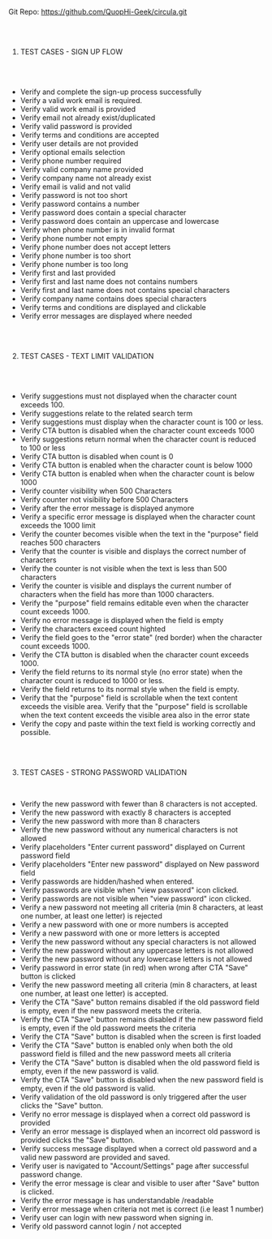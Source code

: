 Git Repo: https://github.com/QuopHi-Geek/circula.git

<br>

<br>

1. TEST CASES - SIGN UP FLOW

<br>
<br>

- Verify and complete the sign-up process successfully
-  Verify a valid work email is required.
-  Verify valid work email is provided
-  Verify email not already exist/duplicated
-  Verify valid password is provided
-  Verify  terms and conditions are accepted
-  Verify  user details are not provided
-  Verify optional emails selection
-  Verify phone number required
-  Verify  valid company name provided
-  Verify company name not already exist
-  Verify  email is valid and not valid
-  Verify  password is not too short
-  Verify password contains a number
-  Verify  password does contain a special character
-  Verify  password does contain an uppercase and lowercase
-  Verify  when phone number is in invalid format
-  Verify phone number not empty
-  Verify phone number does not accept letters
-  Verify phone number is too short
-  Verify  phone number is too long
-  Verify first and last provided
-  Verify  first and last name does not contains numbers
-  Verify  first and last name does not contains special characters
-  Verify  company name contains does special characters
-  Verify terms and conditions are displayed and clickable
-  Verify error messages are displayed where needed

<br>

<br>

2. TEST CASES - TEXT LIMIT VALIDATION

<br>
<br>

- Verify suggestions must not displayed when the character count exceeds 100.
- Verify suggestions relate to the related search term
- Verify suggestions must display when the character count is 100 or less.
- Verify CTA button is disabled when the character count exceeds 1000  
- Verify suggestions return normal when the character count is reduced to 100 or less
- Verify CTA button is disabled when count is 0 
- Verify CTA button is enabled when the character count is below 1000
- Verify CTA button is enabled when when the character count is below 1000
- Verify counter visibility when 500 Characters
- Verify counter not visibility before 500 Characters
- Verify after the error message is displayed anymore
- Verify a specific error message is displayed when the character count exceeds the 1000 limit
- Verify the counter becomes visible when the text in the "purpose" field reaches 500 characters
- Verify that the counter is visible and displays the correct number of characters 
- Verify the counter is not visible when the text is less than 500 characters
- Verify the counter is visible and displays the current number of characters when the field has more than 1000 characters.
- Verify the "purpose" field remains editable even when the character count exceeds 1000.
- Verify no error message is displayed when the field is empty
- Verify the characters exceed count highted
- Verify the field goes to the "error state" (red border) when the character count exceeds 1000.
- Verify the CTA button is disabled when the character count exceeds 1000.
- Verify the field returns to its normal style (no error state) when the character count is reduced to 1000 or less.
- Verify the field returns to its normal style when the field is empty.
- Verify that the "purpose" field is scrollable when the text content exceeds the visible area.
Verify that the "purpose" field is scrollable when the text content exceeds the visible area also in the error state
- Verify the copy and paste within the text field is working correctly and possible.

<br>

<br>


3. TEST CASES - STRONG PASSWORD VALIDATION

<br>

- Verify the new password with fewer than 8 characters is not accepted.
- Verify the new password with exactly 8 characters is accepted
- Verify the new password with more than 8 characters 
- Verify the new password without any numerical characters is not allowed
- Verify placeholders "Enter current password" displayed on Current password field
- Verify placeholders "Enter new password" displayed on New password field
- Verify passwords are hidden/hashed when entered.
- Verify passwords are visible when "view password" icon clicked.
- Verify passwords are not visible when "view password" icon clicked.
- Verify a new password not meeting all criteria (min 8 characters, at least one number, at least one letter) is rejected
- Verify a new password with one or more numbers is accepted
- Verify a new password with one or more letters is accepted
- Verify the new password without any special characters is not allowed
- Verify the new password without any uppercase letters is not allowed
- Verify the new password without any lowercase letters is not allowed
- Verify password in error state (in red) when wrong after CTA "Save" button is clicked
- Verify the new password meeting all criteria (min 8 characters, at least one number, at least one letter) is accepted.
- Verify the CTA "Save" button remains disabled if the old password field is empty, even if the new password meets the criteria.
- Verify the CTA "Save" button remains disabled if the new password field is empty, even if the old password meets the criteria
- Verify the CTA "Save" button is disabled when the screen is first loaded
- Verify the CTA "Save" button is enabled only when both the old password field is filled and the new password meets all criteria
- Verify the CTA "Save" button is disabled when the old password field is empty, even if the new password is valid.
- Verify the CTA "Save" button is disabled when the new password field is empty, even if the old password is valid.
- Verify validation of the old password is only triggered after the user clicks the "Save" button.
- Verify no error message is displayed when a correct old password is provided
- Verify an error message is displayed when an incorrect old password is provided clicks the "Save" button.
- Verify success message displayed when a correct old password and a valid new password are provided and saved.
- Verify user is navigated to "Account/Settings" page after successful password change. 
- Verify the error message is clear and visible to user after "Save" button is clicked.
- Verify the error message is has understandable /readable
- Verify error message when criteria not met is correct (i.e least 1 number)
- Verify user can login with new password when signing in.
- Verify old password cannot login / not accepted

